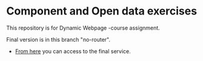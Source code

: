 # Component and Open data exercises

This repository is for Dynamic Webpage -course assignment.

Final version is in this branch "no-router".

- [From here](https://github.com/vitejs/vite-plugin-react/blob/main/packages/plugin-react/README.md) you can access to the final service.
